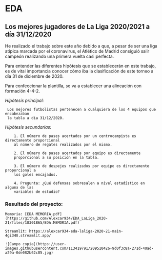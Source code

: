 # EDA
## Los mejores jugadores de La Liga 2020/2021 a día 31/12/2020

He realizado el trabajo sobre este año debido a que, a pesar de ser una liga atípica marcada 
por el coronavirus, el Atlético de Madrid consiguió salir campeón realizando una primera vuelta 
casi perfecta. 

Para entender las diferentes hipótesis que se establecerán en este trabajo, es de vital 
importancia conocer cómo iba la clasificación de este torneo a día 31 de diciembre de 2020.

Para confeccionar la plantilla, se va a establecer una alineación con formación 4-4-2.

*Hipótesis principal:*

     Los mejores futbolistas pertenecen a cualquiera de los 4 equipos que encabezaban 
     la tabla a día 31/12/2020.

*Hipótesis secundarias:*

        1. El número de pases acertados por un centrocampista es directamente proporcional 
        al número de regates realizados por el mismo.
        
        2. El número de pases acertados por equipo es directamente 
        proporcional a su posición en la tabla.
        
        3. El número de despejes realizados por equipo es directamente proporcional a 
        los goles encajados.
        
        4. Pregunta: ¿Qué defensas sobresalen a nivel estadístico en alguna de las 
        variables de estudio?  

### Resultado del proyecto:

    Memoria: [EDA MEMORIA.pdf](https://github.com/Alexcar934/EDA_LaLiga_2020-21/files/10301865/EDA.MEMORIA.pdf)
    
    Streamlit: https://alexcar934-eda-laliga-2020-21-main-4gi348.streamlit.app/
    
    ![Campo copia](https://user-images.githubusercontent.com/113419791/209510426-9d0f3c8a-271d-40ad-a29a-0de082b62c85.jpg)

    
    





